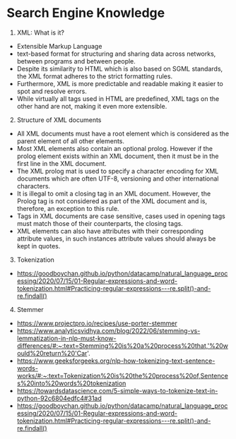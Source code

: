 # Search Engine Knowledge

1. XML: What is it?

- Extensible Markup Language
- text-based format for structuring and sharing data across networks, between programs and between people.
- Despite its similarity to HTML which is also based on SGML standards, the XML format adheres to the strict formatting rules.
- Furthermore, XML is more predictable and readable making it easier to spot and resolve errors.
- While virtually all tags used in HTML are predefined, XML tags on the other hand are not, making it even more extensible.

2. Structure of XML documents

- All XML documents must have a root element which is considered as the parent element of all other elements.
- Most XML elements also contain an optional prolog. However if the prolog element exists within an XML document, then it must be in the first line in the XML document.
- The XML prolog mat is used to specify a character encoding for XML documents which are often UTF-8, versioning and other international characters.
- It is illegal to omit a closing tag in an XML document. However, the Prolog tag is not considered as part of the XML document and is, therefore, an exception to this rule.
- Tags in XML documents are case sensitive, cases used in opening tags must match those of their counterparts, the closing tags.
- XML elements can also have attributes with their corresponding attribute values, in such instances attribute values should always be kept in quotes.

3. Tokenization

- https://goodboychan.github.io/python/datacamp/natural_language_processing/2020/07/15/01-Regular-expressions-and-word-tokenization.html#Practicing-regular-expressions---re.split()-and-re.findall()

4. Stemmer

- https://www.projectpro.io/recipes/use-porter-stemmer
- https://www.analyticsvidhya.com/blog/2022/06/stemming-vs-lemmatization-in-nlp-must-know-differences/#:~:text=Stemming%20is%20a%20process%20that,'%20would%20return%20'Car'.
- https://www.geeksforgeeks.org/nlp-how-tokenizing-text-sentence-words-works/#:~:text=Tokenization%20is%20the%20process%20of,Sentences%20into%20words%20tokenization
- https://towardsdatascience.com/5-simple-ways-to-tokenize-text-in-python-92c6804edfc4#31ad
- https://goodboychan.github.io/python/datacamp/natural_language_processing/2020/07/15/01-Regular-expressions-and-word-tokenization.html#Practicing-regular-expressions---re.split()-and-re.findall()
